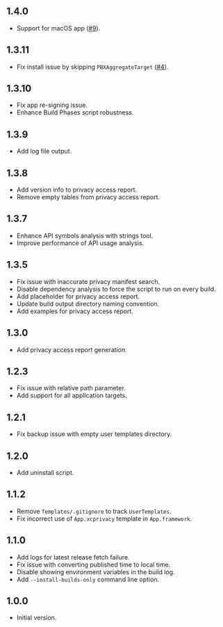 ## 1.4.0
- Support for macOS app ([#9](https://github.com/crasowas/app_privacy_manifest_fixer/issues/9)).

## 1.3.11
- Fix install issue by skipping `PBXAggregateTarget` ([#4](https://github.com/crasowas/app_privacy_manifest_fixer/issues/4)).

## 1.3.10
- Fix app re-signing issue.
- Enhance Build Phases script robustness.

## 1.3.9
- Add log file output.

## 1.3.8
- Add version info to privacy access report.
- Remove empty tables from privacy access report.

## 1.3.7
- Enhance API symbols analysis with strings tool.
- Improve performance of API usage analysis.

## 1.3.5
- Fix issue with inaccurate privacy manifest search.
- Disable dependency analysis to force the script to run on every build.
- Add placeholder for privacy access report.
- Update build output directory naming convention.
- Add examples for privacy access report.

## 1.3.0
- Add privacy access report generation.

## 1.2.3
- Fix issue with relative path parameter.
- Add support for all application targets.

## 1.2.1
- Fix backup issue with empty user templates directory.

## 1.2.0
- Add uninstall script.

## 1.1.2
- Remove `Templates/.gitignore` to track `UserTemplates`.
- Fix incorrect use of `App.xcprivacy` template in `App.framework`.

## 1.1.0
- Add logs for latest release fetch failure.
- Fix issue with converting published time to local time.
- Disable showing environment variables in the build log.
- Add `--install-builds-only` command line option.

## 1.0.0
- Initial version.